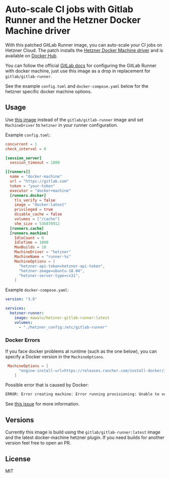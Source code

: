 # Auto-scale CI jobs with Gitlab Runner and the Hetzner Docker Machine driver

With this patched GitLab Runner image, you can auto-scale your CI jobs on Hetzner Cloud. The patch installs the [Hetzner Docker Machine driver](https://github.com/JonasProgrammer/docker-machine-driver-hetzner) and is available on [Docker Hub](https://hub.docker.com/r/mawalu/hetzner-gitlab-runner).

You can follow the official [GitLab docs](https://docs.gitlab.com/runner/executors/docker_machine.html) for configuring the GitLab Runner with docker machine, just use this image as a drop in replacement for `gitlab/gitlab-runner`.

See the example `config.toml` and `docker-compose.yaml` below for the hetzner specific docker machine options.

## Usage

Use [this image](https://hub.docker.com/r/mawalu/hetzner-gitlab-runner) instead of the `gitlab/gitlab-runner` image and set `MachineDriver` to `hetzner` in your runner configuration.

Example `config.toml`:

```toml
concurrent = 1
check_interval = 0

[session_server]
  session_timeout = 1800

[[runners]]
  name = "docker-machine"
  url = "https://gitlab.com"
  token = "your-token"
  executor = "docker+machine"
  [runners.docker]
    tls_verify = false
    image = "docker:latest"
    privileged = true
    disable_cache = false
    volumes = ["/cache"]
    shm_size = 536870912
  [runners.cache]
  [runners.machine]
    IdleCount = 0
    IdleTime = 1800
    MaxBuilds = 10
    MachineDriver = "hetzner"
    MachineName = "runner-%s"
    MachineOptions = [
      "hetzner-api-token=hetzner-api-token",
      "hetzner-image=ubuntu-18.04",
      "hetzner-server-type=cx31",
    ]
```

Example `docker-compose.yaml`:

```yaml
version: "3.8"

services:
  hetzner-runner:
    image: mawalu/hetzner-gitlab-runner:latest
    volumes:
      - "./hetzner_config:/etc/gitlab-runner"
```

### Docker Errors

If you face docker problems at runtime (such as the one below), you can specify a Docker version in the `MachineOptions`.

```toml
 MachineOptions = [
      "engine-install-url=https://releases.rancher.com/install-docker/19.03.9.sh",
    ]
```

Possible error that is caused by Docker:

```bash
ERROR: Error creating machine: Error running provisioning: Unable to verify the Docker daemon is listening: Maximum number of retries (10) exceeded  driver=hetzner name=runner-xxx-xxx operation=create
```

See [this issue](https://github.com/docker/machine/issues/4858) for more information.

## Versions

Currently this image is build using the `gitlab/gitlab-runner:latest` image and the latest docker-machine hetzner plugin. If you need builds for another version feel free to open an PR.

## License

MIT
